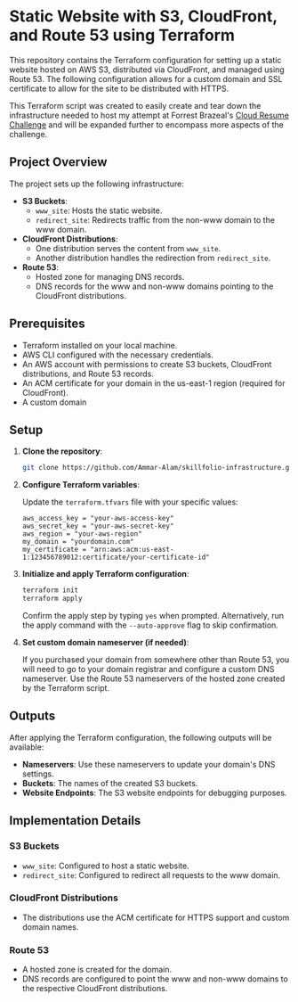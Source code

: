 # Static Website with S3, CloudFront, and Route 53 using Terraform

This repository contains the Terraform configuration for setting up a static website hosted on AWS S3, distributed via CloudFront, and managed using Route 53. The following configuration allows for a custom domain and SSL certificate to allow for the site to be distributed with HTTPS.

This Terraform script was created to easily create and tear down the infrastructure needed to host my attempt at Forrest Brazeal's [Cloud Resume Challenge](https://cloudresumechallenge.dev/) and will be expanded further to encompass more aspects of the challenge.

## Project Overview

The project sets up the following infrastructure:

- **S3 Buckets**:
  - `www_site`: Hosts the static website.
  - `redirect_site`: Redirects traffic from the non-www domain to the www domain.
- **CloudFront Distributions**:
  - One distribution serves the content from `www_site`.
  - Another distribution handles the redirection from `redirect_site`.
- **Route 53**:
  - Hosted zone for managing DNS records.
  - DNS records for the www and non-www domains pointing to the CloudFront distributions.

## Prerequisites

- Terraform installed on your local machine.
- AWS CLI configured with the necessary credentials.
- An AWS account with permissions to create S3 buckets, CloudFront distributions, and Route 53 records.
- An ACM certificate for your domain in the us-east-1 region (required for CloudFront).
- A custom domain

## Setup

1. **Clone the repository**:

    ```sh
    git clone https://github.com/Ammar-Alam/skillfolio-infrastructure.git
    ```

2. **Configure Terraform variables**:

    Update the `terraform.tfvars` file with your specific values:

    ```hcl
    aws_access_key = "your-aws-access-key"
    aws_secret_key = "your-aws-secret-key"
    aws_region = "your-aws-region"
    my_domain = "yourdomain.com"
    my_certificate = "arn:aws:acm:us-east-1:123456789012:certificate/your-certificate-id"
    ```

3. **Initialize and apply Terraform configuration**:

    ```sh
    terraform init
    terraform apply
    ```

    Confirm the apply step by typing `yes` when prompted. Alternatively, run the apply command with the `--auto-approve` flag to skip confirmation.

4. **Set custom domain nameserver (if needed)**:

    If you purchased your domain from somewhere other than Route 53, you will need to go to your domain registrar and configure a custom DNS nameserver. Use the Route 53 nameservers of the hosted zone created by the Terraform script. 


## Outputs

After applying the Terraform configuration, the following outputs will be available:

- **Nameservers**: Use these nameservers to update your domain's DNS settings.
- **Buckets**: The names of the created S3 buckets.
- **Website Endpoints**: The S3 website endpoints for debugging purposes.

## Implementation Details

### S3 Buckets

- `www_site`: Configured to host a static website.
- `redirect_site`: Configured to redirect all requests to the www domain.

### CloudFront Distributions

- The distributions use the ACM certificate for HTTPS support and custom domain names.

### Route 53

- A hosted zone is created for the domain.
- DNS records are configured to point the www and non-www domains to the respective CloudFront distributions.
